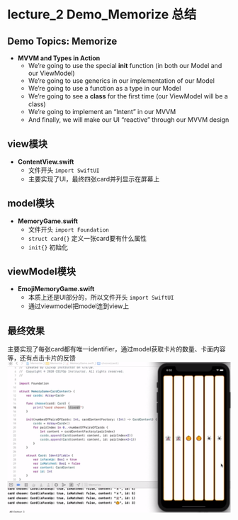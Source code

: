 # lecture_2 Demo_Memorize 总结
## Demo Topics: Memorize
- **MVVM and Types in Action**  
    + We’re going to use the special **init** function (in both our Model and our ViewModel)  
    + We’re going to use generics in our implementation of our Model  
    + We’re going to use a function as a type in our Model  
    + We’re going to see a **class** for the ﬁrst time (our ViewModel will be a class)  
    + We’re going to implement an “Intent” in our MVVM  
    + And ﬁnally, we will make our UI “reactive” through our MVVM design  

## view模块
- **ContentView.swift**  
    - 文件开头 `import SwiftUI`  
    - 主要实现了UI，最终四张card并列显示在屏幕上

## model模块
- **MemoryGame.swift**  
    - 文件开头 `import Foundation`  
    - `struct card{}` 定义一张card要有什么属性  
    - `init{}`  初始化

## viewModel模块
- **EmojiMemoryGame.swift**  
    - 本质上还是UI部分的，所以文件开头 `import SwiftUI`  
    - 通过viewmodel把model连到view上

## 最终效果
主要实现了每张card都有唯一identifier，通过model获取卡片的数量、卡面内容等，还有点击卡片的反馈
![](./MyDemo_2效果图.png)